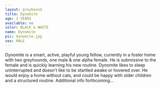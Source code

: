 ```yaml
---
layout: greyhound
title: Dynomite
age: 3 YEARS
available: no
color: BLACK & WHITE
name: Dynomite
pic: dynomite.jpg
sex: MALE
---
```



Dynomite is a smart, active, playful young fellow, currently in a foster home with two greyhounds, one male & one alpha
female. He is submissive to the female and is quickly learning his new routine. Dynomite likes to sleep uninterrupted
and doesn't like to be startled awake or hovered over.  He would enjoy a home without cats, and could be happy with
older children and a structured routine.  Additional info forthcoming...
